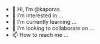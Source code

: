 - 👋 Hi, I’m @kaporas
- 👀 I’m interested in ...
- 🌱 I’m currently learning ...
- 💞️ I’m looking to collaborate on ...
- 📫 How to reach me ...

<!---
kaporas/kaporas is a ✨ special ✨ repository because its `README.md` (this file) appears on your GitHub profile.
You can click the Preview link to take a look at your changes.
--->

